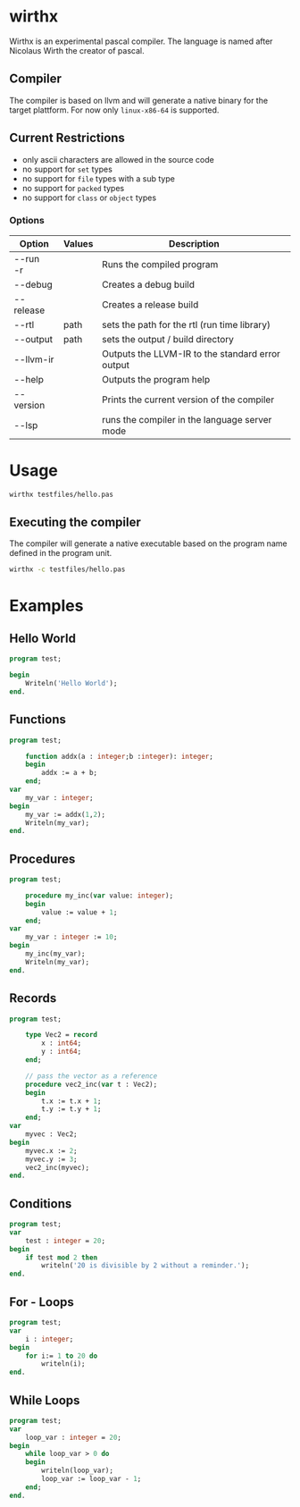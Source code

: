# wirthx

Wirthx is an experimental pascal compiler.
The language is named after Nicolaus Wirth the creator of pascal.

## Compiler

The compiler is based on llvm and will generate a native binary for the target plattform.
For now only `linux-x86-64` is supported.

## Current Restrictions

- only ascii characters are allowed in the source code
- no support for `set` types
- no support for `file` types with a sub type
- no support for `packed` types
- no support for `class` or `object` types

### Options

| **Option** 	   | **Values** 	 | **Description**                                  	                        |
|----------------|--------------|---------------------------------------------------------------------------|
| --run <br>-r 	 | 	            | Runs the compiled program                        	                        |
| --debug    	   | 	            | Creates a debug build                            	                        |
| --release  	   | 	            | Creates a release build                          	                        |
| --rtl      	   | path       	 | sets the path for the rtl (run time library)     	                        |
| --output   	   | path       	 | sets the output / build directory                	                        |
| --llvm-ir  	   | 	            | Outputs the LLVM-IR to the standard error output 	                        |
| --help         |              | Outputs the program help                                                  |
| --version      |              | Prints the current version of the compiler                                |
| --lsp          |              | runs the compiler in the language server mode                           	 |

# Usage

```sh
wirthx testfiles/hello.pas
```

## Executing the compiler

The compiler will generate a native executable based on the program name defined in the program unit.

```sh
wirthx -c testfiles/hello.pas
```

# Examples

## Hello World

```pascal
program test;

begin
    Writeln('Hello World');
end.
```

## Functions

```pascal
program test;

    function addx(a : integer;b :integer): integer;
    begin
        addx := a + b;
    end;
var
    my_var : integer;
begin
    my_var := addx(1,2);
    Writeln(my_var);
end.
```

## Procedures

```pascal
program test;

    procedure my_inc(var value: integer);
    begin
        value := value + 1;
    end;
var
    my_var : integer := 10;
begin
    my_inc(my_var);
    Writeln(my_var);
end.
```

## Records

```pascal
program test;

    type Vec2 = record
        x : int64;
        y : int64;
    end;

    // pass the vector as a reference 
    procedure vec2_inc(var t : Vec2); 
    begin
        t.x := t.x + 1;
        t.y := t.y + 1;
    end;
var
    myvec : Vec2;
begin
    myvec.x := 2;
    myvec.y := 3;
    vec2_inc(myvec);
end.
```

## Conditions

```pascal
program test;
var
    test : integer = 20;
begin
    if test mod 2 then
        writeln('20 is divisible by 2 without a reminder.');
end.
```

## For - Loops

```pascal
program test;
var
    i : integer;
begin
    for i:= 1 to 20 do
        writeln(i);
end.
```

## While Loops

```pascal
program test;
var
    loop_var : integer = 20;
begin
    while loop_var > 0 do
    begin
        writeln(loop_var);
        loop_var := loop_var - 1;
    end;
end.
```